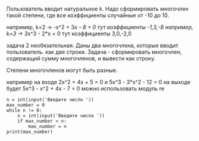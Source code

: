 
Пользователь вводит натуральное k. Надо сформировать многочлен такой степени, где все коэффициенты случайные от -10 до 10.

например, k=2 -> -x^2 + 3*x - 8 = 0
тут коэффициенты -1,3,-8
например, k=3 -> 3*x^3 - 2*x = 0
тут коэффициенты 3,0,-2,0

задача 2 необязательная.
Даны два многочлена, которые вводит пользователь. как две строки.
Задача - сформировать многочлен, содержащий сумму многочленов, и вывести как строку.

Степени многочленов могут быть разные.

например на входе 2x^2 + 4x + 5 = 0 и 5x^3 - 3*x^2 - 12 = 0
на выходе будет 5x^3 - x^2 + 4х - 7 = 0
можно использовать модуль re
```
n = int(input('Введите число '))
max_number = 0
while n != 0:
    n = int(input('Введите число '))
    if max_number < n:
        max_number = n
print(max_number)
```